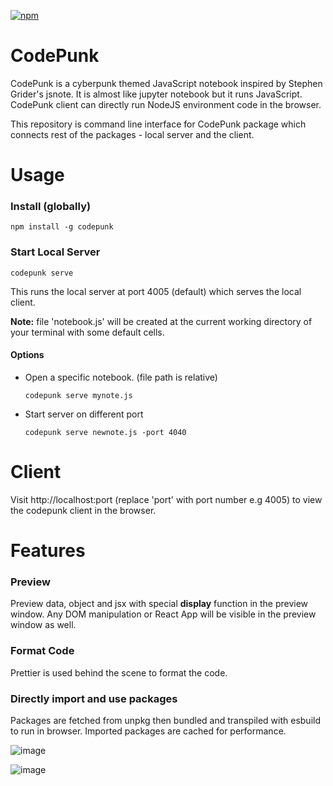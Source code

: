 [![npm](https://img.shields.io/npm/v/codepunk)](https://www.npmjs.com/package/codepunk)

# CodePunk

CodePunk is a cyberpunk themed JavaScript notebook inspired by Stephen Grider's jsnote. 
It is almost like jupyter notebook but it runs JavaScript. 
CodePunk client can directly run NodeJS environment code in the browser.

This repository is command line interface for CodePunk package which connects rest of the packages - local server and the client.

# Usage

### Install (globally)

`npm install -g codepunk`

### Start Local Server

`codepunk serve`

This runs the local server at port 4005 (default) which serves the local client.

**Note:** file 'notebook.js' will be created at the current working directory of your terminal with some default cells.

#### Options
* Open a specific notebook. (file path is relative)

  `codepunk serve mynote.js`
* Start server on different port

  `codepunk serve newnote.js -port 4040`

# Client

Visit http://localhost:port (replace 'port' with port number e.g 4005) to view the codepunk client in the browser.

# Features

### Preview
Preview data, object and jsx with special **display** function in the preview window. 
Any DOM manipulation or React App will be visible in the preview window as well.

### Format Code
Prettier is used behind the scene to format the code.

### Directly import and use packages
Packages are fetched from unpkg then bundled and transpiled with esbuild to run in browser. Imported packages are cached for performance. 

![image](https://user-images.githubusercontent.com/20172066/197543353-00a475f5-0101-4908-98e6-69fe729eb8b0.png)

![image](https://user-images.githubusercontent.com/20172066/197540313-15491896-1bc7-451b-83ae-1029e99d1aab.png)




